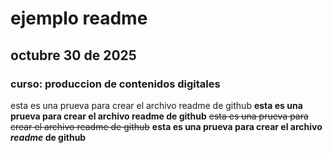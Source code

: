 # ejemplo readme
## octubre 30 de 2025
### curso: produccion de contenidos digitales

esta es una prueva para crear el archivo readme de github
**esta es una prueva para crear el archivo readme de github**
~~esta es una prueva para crear el archivo readme de github~~
**esta es una prueva para crear el archivo _readme_ de github**